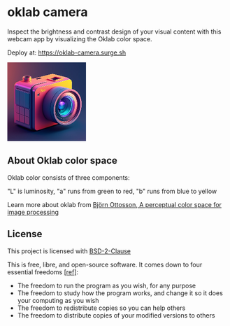 # oklab camera

Inspect the brightness and contrast design of your visual content with this webcam app by visualizing the Oklab color space.

Deploy at: https://oklab-camera.surge.sh

![Logo](./imgs/apple-touch-icon.png 'Logo of oklab camera, generated by FLUX-dev on Poe')

## About Oklab color space

Oklab color consists of three components:

"L" is luminosity,
"a" runs from green to red,
"b" runs from blue to yellow

Learn more about oklab from [Björn Ottosson, A perceptual color space for image processing](https://bottosson.github.io/posts/oklab/)

## License

This project is licensed with [BSD-2-Clause](./LICENSE)

This is free, libre, and open-source software. It comes down to four essential freedoms [[ref]](https://seirdy.one/2021/01/27/whatsapp-and-the-domestication-of-users.html#fnref:2):

- The freedom to run the program as you wish, for any purpose
- The freedom to study how the program works, and change it so it does your computing as you wish
- The freedom to redistribute copies so you can help others
- The freedom to distribute copies of your modified versions to others
